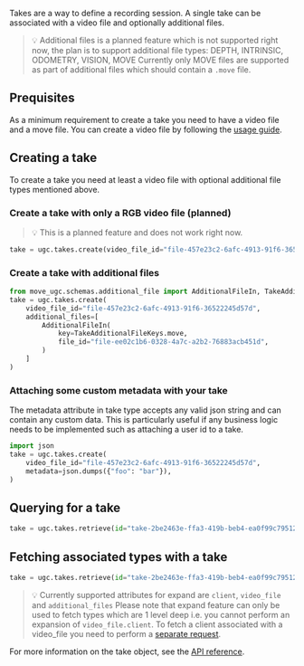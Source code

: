 Takes are a way to define a recording session. A single take can be associated with a video file and optionally additional files.

> 💡 Additional files is a planned feature which is not supported right now, the plan is to support additional file types: DEPTH, INTRINSIC, ODOMETRY, VISION, MOVE
> Currently only MOVE files are supported as part of additional files which should contain a `.move` file.


## Prequisites

As a minimum requirement to create a take you need to have a video file and a move file. You can create a video file by following the [usage guide](/move-ugc-python/latest/getting-started/usage/file/).

## Creating a take

To create a take you need at least a video file with optional additional file types mentioned above.

### Create a take with only a RGB video file (planned)

> 💡 This is a planned feature and does not work right now.

```python
take = ugc.takes.create(video_file_id="file-457e23c2-6afc-4913-91f6-36522245d57d")
```

### Create a take with additional files

```python
from move_ugc.schemas.additional_file import AdditionalFileIn, TakeAdditionalFileKeys
take = ugc.takes.create(
    video_file_id="file-457e23c2-6afc-4913-91f6-36522245d57d",
    additional_files=[
        AdditionalFileIn(
            key=TakeAdditionalFileKeys.move,
            file_id="file-ee02c1b6-0328-4a7c-a2b2-76883acb451d",
        )
    ]
)
```

### Attaching some custom metadata with your take

The metadata attribute in take type accepts any valid json string and can contain any custom data. This is particularly useful if any business logic needs to be implemented such as attaching a user id to a take.

```python
import json
take = ugc.takes.create(
    video_file_id="file-457e23c2-6afc-4913-91f6-36522245d57d",
    metadata=json.dumps({"foo": "bar"}),
)
```

## Querying for a take

```python
take = ugc.takes.retrieve(id="take-2be2463e-ffa3-419b-beb4-ea0f99c79512")
```

## Fetching associated types with a take

```python
take = ugc.takes.retrieve(id="take-2be2463e-ffa3-419b-beb4-ea0f99c79512", expand=["video_file"])
```

> 💡 Currently supported attributes for expand are `client`, `video_file` and `additional_files`
> Please note that expand feature can only be used to fetch types which are 1 level deep i.e. you cannot perform an expansion of `video_file.client`.
> To fetch a client associated with a video_file you need to perform a [separate request](/move-ugc-python/latest/getting-started/usage/file/#retrieving-an-existing-file).

For more information on the take object, see the [API reference](/move-ugc-python/latest/api-reference/schemas/take/).
